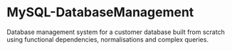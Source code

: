 # MySQL-DatabaseManagement
Database management system for a customer database built from scratch using functional dependencies, normalisations and complex queries.
